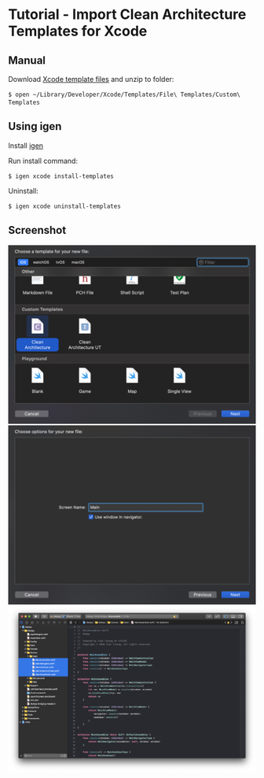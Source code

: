 # Tutorial - Import Clean Architecture Templates for Xcode

## Manual

Download [Xcode template files](files/xcode_templates.zip) and unzip to folder:

```
$ open ~/Library/Developer/Xcode/Templates/File\ Templates/Custom\ Templates
```

## Using igen

Install [igen](https://github.com/tuan188/MGiGen)

Run install command:

```
$ igen xcode install-templates

```

Uninstall:

```
$ igen xcode uninstall-templates

```

## Screenshot

<img width="600" alt="Xcode templates" src="images/xcode_templates.png">

<img width="600" alt="Template scene name" src="images/template_scene_name.png">

<img alt="Templates" src="images/templates.png">



